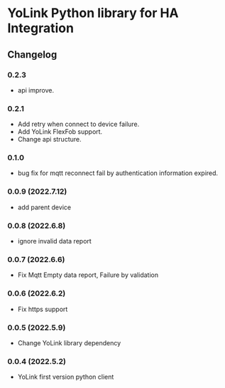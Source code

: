 # YoLink Python library for HA Integration

## Changelog

### 0.2.3

* api improve.

### 0.2.1

* Add retry when connect to device failure.
* Add YoLink FlexFob support.
* Change api structure.

### 0.1.0

* bug fix for mqtt reconnect fail by authentication information expired.

### 0.0.9 (2022.7.12)

* add parent device

### 0.0.8 (2022.6.8)

* ignore invalid data report

### 0.0.7 (2022.6.6)

* Fix Mqtt Empty data report, Failure by validation

### 0.0.6 (2022.6.2)

* Fix https support

### 0.0.5 (2022.5.9)

* Change YoLink library dependency

### 0.0.4 (2022.5.2)

* YoLink first version python client
